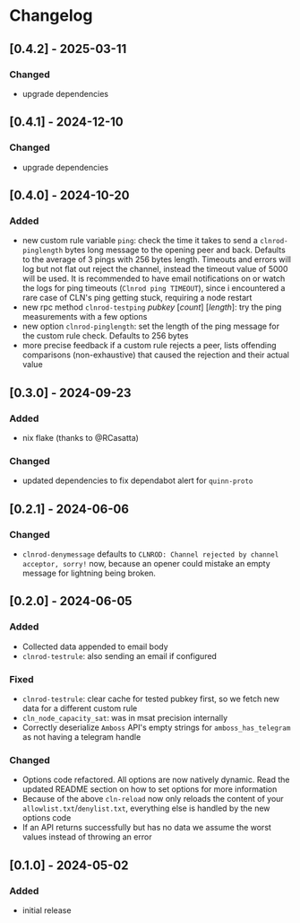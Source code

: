 # Changelog

## [0.4.2] - 2025-03-11

### Changed

- upgrade dependencies

## [0.4.1] - 2024-12-10

### Changed

- upgrade dependencies

## [0.4.0] - 2024-10-20

### Added
- new custom rule variable ``ping``: check the time it takes to send a ``clnrod-pinglength`` bytes long message to the opening peer and back. Defaults to the average of 3 pings with 256 bytes length. Timeouts and errors will log but not flat out reject the channel, instead the timeout value of 5000 will be used. It is recommended to have email notifications on or watch the logs for ping timeouts (``Clnrod ping TIMEOUT``), since i encountered a rare case of CLN's ping getting stuck, requiring a node restart
- new rpc method ``clnrod-testping`` *pubkey* [*count*] [*length*]: try the ping measurements with a few options
- new option ``clnrod-pinglength``: set the length of the ping message for the custom rule check. Defaults to 256 bytes
- more precise feedback if a custom rule rejects a peer, lists offending comparisons (non-exhaustive) that caused the rejection and their actual value

## [0.3.0] - 2024-09-23

### Added

- nix flake (thanks to @RCasatta)

### Changed
- updated dependencies to fix dependabot alert for ``quinn-proto``

## [0.2.1] - 2024-06-06

### Changed

- `clnrod-denymessage` defaults to `CLNROD: Channel rejected by channel acceptor, sorry!` now, because an opener could mistake an empty message for lightning being broken.

## [0.2.0] - 2024-06-05

### Added

- Collected data appended to email body
- `clnrod-testrule`: also sending an email if configured

### Fixed

- `clnrod-testrule`: clear cache for tested pubkey first, so we fetch new data for a different custom rule
- `cln_node_capacity_sat`: was in msat precision internally
- Correctly deserialize `Amboss` API's empty strings for `amboss_has_telegram` as not having a telegram handle

### Changed

- Options code refactored. All options are now natively dynamic. Read the updated README section on how to set options for more information
- Because of the above ``cln-reload`` now only reloads the content of your ``allowlist.txt``/``denylist.txt``, everything else is handled by the new options code
- If an API returns successfully but has no data we assume the worst values instead of throwing an error

## [0.1.0] - 2024-05-02

### Added

- initial release